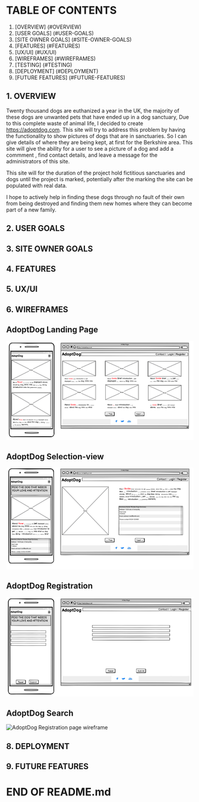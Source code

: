 

# TABLE OF CONTENTS

1. [OVERVIEW] (#OVERVIEW)
2. [USER GOALS] (#USER-GOALS)
3. [SITE OWNER GOALS] (#SITE-OWNER-GOALS)
4. [FEATURES] (#FEATURES)
5. [UX/UI] (#UX/UI)
6. [WIREFRAMES] (#WIREFRAMES)
7. [TESTING] (#TESTING)
8. [DEPLOYMENT] (#DEPLOYMENT)
9. [FUTURE FEATURES] (#FUTURE-FEATURES)

## 1. OVERVIEW

Twenty thousand dogs are euthanized a year in the UK,  the majority of these dogs are unwanted pets that have ended up in a dog sanctuary,  Due to this complete waste of animal life, I decided 
to create https://adoptdog.com.  This site will try to address this problem by having the functionality to show pictures of dogs that are in sanctuaries.  So I can give details of where they are 
being kept,  at first for the Berkshire area.  This site will give the ability for a user to see a picture of a dog and add a commment , find contact details, and leave a message for the administrators of 
this site.

This site will for the duration of the project hold fictitious sanctuaries and dogs until the project is marked,  potentially after the marking the site can be populated with real data.

I hope to actively help in finding these dogs through no fault of their own from being destroyed and finding them new homes where they can become part of a new family.  

## 2. USER GOALS

## 3. SITE OWNER GOALS

## 4. FEATURES

## 5. UX/UI

## 6. WIREFRAMES

## AdoptDog Landing Page

<div>
<img src="documentation/wireframes/adoptdog-landingpage.webp" alt="AdoptDog Landing page wireframe">
</div>

## AdoptDog Selection-view

<div>
<img src="documentation/wireframes/adoptdog-selection-view.webp" alt="AdoptDog Selection-view wireframe">
</div>

## AdoptDog Registration

<div>
<img src="documentation/wireframes/adoptdog-registration.webp" alt="AdoptDog Registration page wireframe">
</div>

## AdoptDog Search

<div>
<img src="documentation/wireframes/adoptdog-search.webp.webp" alt="AdoptDog Registration page wireframe">
</div>










## 8. DEPLOYMENT

## 9. FUTURE FEATURES

# END OF README.md